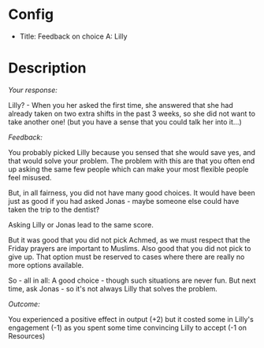 # Config
 - Title: Feedback on choice A: Lilly

# Description
*Your response:*

Lilly? - When you her asked the first time, she answered that she had already taken on two extra shifts in the past 3 weeks, so she did not want to take another one! (but you have a sense that you could talk her into it…)

*Feedback:*

You probably picked Lilly because you sensed that she would save yes, and that would solve your problem. The problem with this are that you often end up asking the same few people which can make your most flexible people feel misused.   

But, in all fairness, you did not have many good choices. It would have been just as good if you had asked Jonas - maybe someone else could have taken the trip to the dentist? 

Asking Lilly or Jonas lead to the same score. 

But it was good that you did not pick Achmed, as we must respect that the Friday prayers are important to Muslims. Also good that you did not pick to give up. That option must be reserved to cases where there are really no more options available. 

So - all in all: A good choice - though such situations are never fun. But next time, ask Jonas - so it's not always Lilly that solves the problem. 


*Outcome:*

You experienced a positive effect in output (+2) but it costed some in Lilly's engagement (-1) as you spent some time convincing Lilly to accept (-1 on Resources) 
